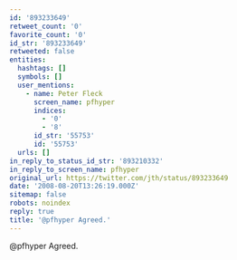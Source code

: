 ```yaml
---
id: '893233649'
retweet_count: '0'
favorite_count: '0'
id_str: '893233649'
retweeted: false
entities:
  hashtags: []
  symbols: []
  user_mentions:
    - name: Peter Fleck
      screen_name: pfhyper
      indices:
        - '0'
        - '8'
      id_str: '55753'
      id: '55753'
  urls: []
in_reply_to_status_id_str: '893210332'
in_reply_to_screen_name: pfhyper
original_url: https://twitter.com/jth/status/893233649
date: '2008-08-20T13:26:19.000Z'
sitemap: false
robots: noindex
reply: true
title: '@pfhyper Agreed.'
---
```


@pfhyper Agreed.